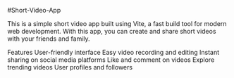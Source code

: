 #Short-Video-App

This is a simple short video app built using Vite, a fast build tool for modern web development. With this app, you can create and share short videos with your friends and family.

Features
User-friendly interface
Easy video recording and editing
Instant sharing on social media platforms
Like and comment on videos
Explore trending videos
User profiles and followers

